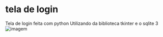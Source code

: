 # tela de login
Tela de login feita com python
Utilizando da biblioteca tkinter e o sqlite 3
![imagem](https://user-images.githubusercontent.com/110608654/197221554-d8d5bdc3-7a5f-421a-91c8-ebb6cdce5cf3.png)
